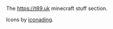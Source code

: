 The https://t89.uk minecraft stuff section.

Icons by <a href="https://www.flaticon.com/free-icons/hammer-crash" title="hammer crash icons">iconading</a>.
